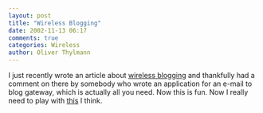 ```yaml
---
layout: post
title: "Wireless Blogging"
date: 2002-11-13 06:17
comments: true
categories: Wireless
author: Oliver Thylmann
---
```



I just recently wrote an article about [wireless blogging](http://www.infosync.no/show.php?id=2583) and thankfully had a comment on there by somebody who wrote an application for an e-mail to blog gateway, which is actually all you need. Now this is fun. Now I really need to play with [this](http://graflex.org/klotz/hiptop/blogrouter) I think.


